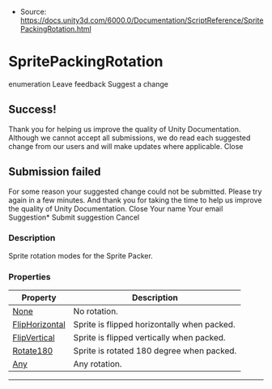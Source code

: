 * Source: https://docs.unity3d.com/6000.0/Documentation/ScriptReference/SpritePackingRotation.html

# SpritePackingRotation
enumeration
Leave feedback
Suggest a change
## Success!
Thank you for helping us improve the quality of Unity Documentation. Although we cannot accept all submissions, we do read each suggested change from our users and will make updates where applicable.
Close
## Submission failed
For some reason your suggested change could not be submitted. Please <a>try again</a> in a few minutes. And thank you for taking the time to help us improve the quality of Unity Documentation.
Close
Your name Your email Suggestion* Submit suggestion
Cancel
### Description
Sprite rotation modes for the Sprite Packer.
### Properties
Property | Description  
---|---  
[None](https://docs.unity3d.com/6000.0/Documentation/ScriptReference/SpritePackingRotation.None.html) | No rotation.  
[FlipHorizontal](https://docs.unity3d.com/6000.0/Documentation/ScriptReference/SpritePackingRotation.FlipHorizontal.html) | Sprite is flipped horizontally when packed.  
[FlipVertical](https://docs.unity3d.com/6000.0/Documentation/ScriptReference/SpritePackingRotation.FlipVertical.html) | Sprite is flipped vertically when packed.  
[Rotate180](https://docs.unity3d.com/6000.0/Documentation/ScriptReference/SpritePackingRotation.Rotate180.html) | Sprite is rotated 180 degree when packed.  
[Any](https://docs.unity3d.com/6000.0/Documentation/ScriptReference/SpritePackingRotation.Any.html) | Any rotation.  
* * *
